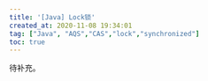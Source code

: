 ```yaml
---
title: '[Java] Lock锁'
created_at: 2020-11-08 19:34:01
tag: ["Java", "AQS","CAS","lock","synchronized"]
toc: true
---
```


待补充。